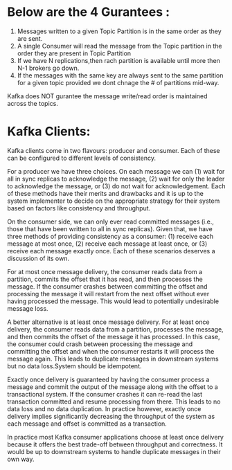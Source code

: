 # Below are the 4 Gurantees :

1. Messages written to a given Topic Partition is in the same order as they are sent.
2. A single Consumer will read the message from the Topic partition in the order they are present in Topic Partition
3. If we have N replications,then rach partition is available until more then N-1 brokers go down.
4. If the messages with the same key are always sent to the same partition for a given topic provided we dont chnage the \# of partitions mid-way.

Kafka does NOT gurantee the message write/read order is maintained across the topics.

# Kafka Clients:

Kafka clients come in two flavours: producer and consumer. Each of these can be configured to different levels of consistency.

For a producer we have three choices. On each message we can \(1\) wait for all in sync replicas to acknowledge the message, \(2\) wait for only the leader to acknowledge the message, or \(3\) do not wait for acknowledgement. Each of these methods have their merits and drawbacks and it is up to the system implementer to decide on the appropriate strategy for their system based on factors like consistency and throughput.

On the consumer side, we can only ever read committed messages \(i.e., those that have been written to all in sync replicas\). Given that, we have three methods of providing consistency as a consumer: \(1\) receive each message at most once, \(2\) receive each message at least once, or \(3\) receive each message exactly once. Each of these scenarios deserves a discussion of its own.

For at most once message delivery, the consumer reads data from a partition, commits the offset that it has read, and then processes the message. If the consumer crashes between committing the offset and processing the message it will restart from the next offset without ever having processed the message. This would lead to potentially undesirable message loss.

A better alternative is at least once message delivery. For at least once delivery, the consumer reads data from a partition, processes the message, and then commits the offset of the message it has processed. In this case, the consumer could crash between processing the message and committing the offset and when the consumer restarts it will process the message again. This leads to duplicate messages in downstream systems but no data loss.System should be idempotent.

Exactly once delivery is guaranteed by having the consumer process a message and commit the output of the message along with the offset to a transactional system. If the consumer crashes it can re-read the last transaction committed and resume processing from there. This leads to no data loss and no data duplication. In practice however, exactly once delivery implies significantly decreasing the throughput of the system as each message and offset is committed as a transaction.

In practice most Kafka consumer applications choose at least once delivery because it offers the best trade-off between throughput and correctness. It would be up to downstream systems to handle duplicate messages in their own way.

